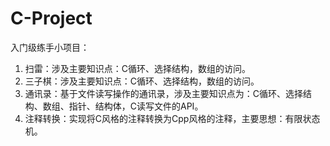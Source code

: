 # C-Project

入门级练手小项目：

1. 扫雷：涉及主要知识点：C循环、选择结构，数组的访问。
2. 三子棋：涉及主要知识点：C循环、选择结构，数组的访问。
3. 通讯录：基于文件读写操作的通讯录，涉及主要知识点为：C循环、选择结构、数组、指针、结构体，C读写文件的API。
4. 注释转换：实现将C风格的注释转换为Cpp风格的注释，主要思想：有限状态机。
